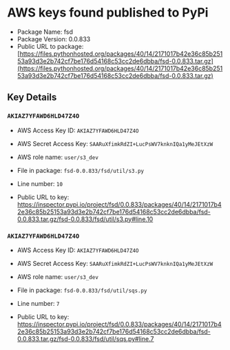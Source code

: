# AWS keys found published to PyPi

* Package Name: fsd
* Package Version: 0.0.833
* Public URL to package: [https://files.pythonhosted.org/packages/40/14/2171017b42e36c85b25153a93d3e2b742cf7be176d54168c53cc2de6dbba/fsd-0.0.833.tar.gz](https://files.pythonhosted.org/packages/40/14/2171017b42e36c85b25153a93d3e2b742cf7be176d54168c53cc2de6dbba/fsd-0.0.833.tar.gz)

## Key Details

### `AKIAZ7YFAWD6HLD47Z4O`

* AWS Access Key ID: `AKIAZ7YFAWD6HLD47Z4O`
* AWS Secret Access Key: `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` 
* AWS role name: `user/s3_dev`
* File in package: `fsd-0.0.833/fsd/util/s3.py`
* Line number: `10`

* Public URL to key: https://inspector.pypi.io/project/fsd/0.0.833/packages/40/14/2171017b42e36c85b25153a93d3e2b742cf7be176d54168c53cc2de6dbba/fsd-0.0.833.tar.gz/fsd-0.0.833/fsd/util/s3.py#line.10



### `AKIAZ7YFAWD6HLD47Z4O`

* AWS Access Key ID: `AKIAZ7YFAWD6HLD47Z4O`
* AWS Secret Access Key: `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` 
* AWS role name: `user/s3_dev`
* File in package: `fsd-0.0.833/fsd/util/sqs.py`
* Line number: `7`

* Public URL to key: https://inspector.pypi.io/project/fsd/0.0.833/packages/40/14/2171017b42e36c85b25153a93d3e2b742cf7be176d54168c53cc2de6dbba/fsd-0.0.833.tar.gz/fsd-0.0.833/fsd/util/sqs.py#line.7


